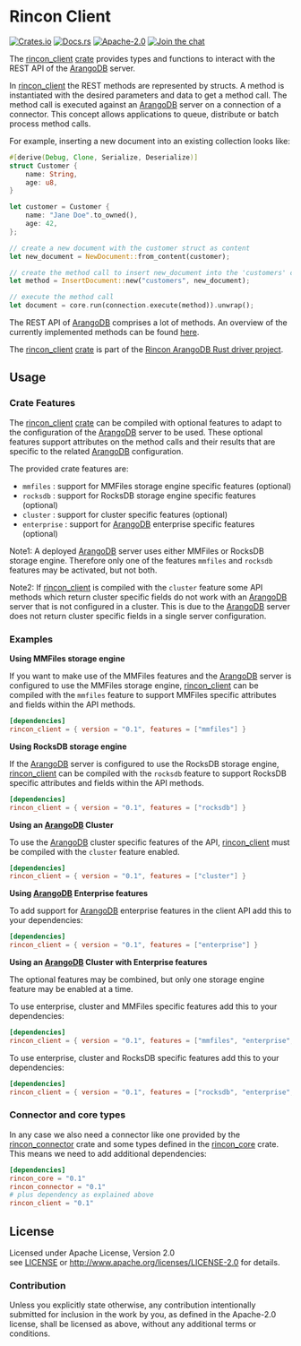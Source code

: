 
# Rincon Client

[![Crates.io][crates_badge]][crate]
[![Docs.rs][docs_badge]][documentation]
[![Apache-2.0][license_badge]][Apache-2.0]
[![Join the chat][gitter_badge]][chat]

[crates_badge]: https://img.shields.io/crates/v/rincon_client.svg
[docs_badge]: https://docs.rs/rincon_client/badge.svg
[license_badge]: https://img.shields.io/badge/license-Apache%2D%2D2%2E0-blue.svg
[gitter_badge]: https://badges.gitter.im/innoave/rincon.svg

[crate]: https://crates.io/crates/rincon_client
[documentation]: https://docs.rs/rincon_client
[Apache-2.0]: https://www.apache.org/licenses/LICENSE-2.0
[chat]: https://gitter.im/innoave/rincon
[Rincon project]: https://github.com/innoave/rincon
[license]: ../LICENSE
[rincon]: ../rincon
[rincon_core]: ../rincon_core
[rincon_connector]: ../rincon_connector
[rincon_client]: ../rincon_client

The [rincon_client] [crate] provides types and functions to interact with the REST API of the
[ArangoDB] server.

In [rincon_client] the REST methods are represented by structs. A method is instantiated with the 
desired parameters and data to get a method call. The method call is executed against an [ArangoDB] 
server on a connection of a connector. This concept allows applications to queue, distribute or 
batch process method calls.

For example, inserting a new document into an existing collection looks like:

```rust
#[derive(Debug, Clone, Serialize, Deserialize)]
struct Customer {
    name: String,
    age: u8,
}

let customer = Customer {
    name: "Jane Doe".to_owned(),
    age: 42,
};

// create a new document with the customer struct as content
let new_document = NewDocument::from_content(customer);

// create the method call to insert new_document into the 'customers' collection.
let method = InsertDocument::new("customers", new_document);

// execute the method call
let document = core.run(connection.execute(method)).unwrap();
```

The REST API of [ArangoDB] comprises a lot of methods. An overview of the currently implemented
methods can be found [here](../docs/arangodb_rest_api_methods.md).

The [rincon_client] [crate] is part of the [Rincon ArangoDB Rust driver project][Rincon project].

## Usage

### Crate Features

The [rincon_client] [crate] can be compiled with optional features to adapt to the configuration
of the [ArangoDB] server to be used. These optional features support attributes on the method calls
and their results that are specific to the related [ArangoDB] configuration.

The provided crate features are:

* `mmfiles` : support for MMFiles storage engine specific features (optional)
* `rocksdb` : support for RocksDB storage engine specific features (optional)
* `cluster` : support for cluster specific features (optional)
* `enterprise` : support for [ArangoDB] enterprise specific features (optional)

Note1: A deployed [ArangoDB] server uses either MMFiles or RocksDB storage
       engine. Therefore only one of the features `mmfiles` and `rocksdb`
       features may be activated, but not both.
         
Note2: If [rincon_client] is compiled with the `cluster` feature some API
       methods which return cluster specific fields do not work with an
       [ArangoDB] server that is not configured in a cluster. This is due to
       the [ArangoDB] server does not return cluster specific fields in a 
       single server configuration.

### Examples

**Using MMFiles storage engine**

If you want to make use of the MMFiles features and the [ArangoDB] server is
configured to use the MMFiles storage engine, [rincon_client] can be
compiled with the `mmfiles` feature to support MMFiles specific attributes
and fields within the API methods.

```toml
[dependencies]
rincon_client = { version = "0.1", features = ["mmfiles"] }
```

**Using RocksDB storage engine**

If the [ArangoDB] server is configured to use the RocksDB storage engine,
[rincon_client] can be compiled with the `rocksdb` feature to support
RocksDB specific attributes and fields within the API methods.

```toml
[dependencies]
rincon_client = { version = "0.1", features = ["rocksdb"] }
```

**Using an [ArangoDB] Cluster**

To use the [ArangoDB] cluster specific features of the API, [rincon_client]
must be compiled with the `cluster` feature enabled.

```toml
[dependencies]
rincon_client = { version = "0.1", features = ["cluster"] }
```

**Using [ArangoDB] Enterprise features**

To add support for [ArangoDB] enterprise features in the client API add this to
your dependencies:

```toml
[dependencies]
rincon_client = { version = "0.1", features = ["enterprise"] }
```

**Using an [ArangoDB] Cluster with Enterprise features**

The optional features may be combined, but only one storage engine feature may
be enabled at a time.

To use enterprise, cluster and MMFiles specific features add this to your
dependencies:

```toml
[dependencies]
rincon_client = { version = "0.1", features = ["mmfiles", "enterprise", "cluster"] }
```

To use enterprise, cluster and RocksDB specific features add this to your
dependencies:

```toml
[dependencies]
rincon_client = { version = "0.1", features = ["rocksdb", "enterprise", "cluster"] }
```

### Connector and core types

In any case we also need a connector like one provided by the [rincon_connector] crate and some
types defined in the [rincon_core] crate. This means we need to add additional dependencies:

```toml
[dependencies]
rincon_core = "0.1"
rincon_connector = "0.1"
# plus dependency as explained above
rincon_client = "0.1" 
```

## License

Licensed under Apache License, Version 2.0<br/>
see [LICENSE] or http://www.apache.org/licenses/LICENSE-2.0 for details.

### Contribution

Unless you explicitly state otherwise, any contribution intentionally submitted
for inclusion in the work by you, as defined in the Apache-2.0 license, shall be
licensed as above, without any additional terms or conditions.


[ArangoDB]: https://www.arangodb.org
[AQL]: https://docs.arangodb.com/3.2/AQL/index.html
[Rust]: https://www.rust-lang.org
